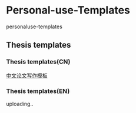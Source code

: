 # Personal-use-Templates
personaluse-templates

## Thesis templates
### Thesis templates(CN)
[中文论文写作模板](https://github.com/xieweicn/personal-use-templates/tree/master/Thesis-templates-CN)

### Thesis templates(EN)
uploading..
